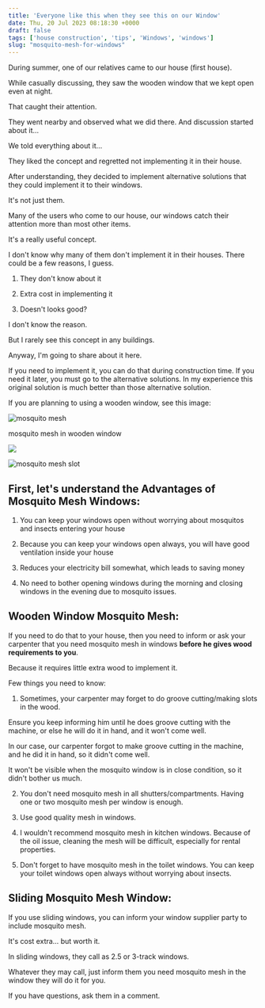 ```yaml
---
title: 'Everyone like this when they see this on our Window'
date: Thu, 20 Jul 2023 08:18:30 +0000
draft: false
tags: ['house construction', 'tips', 'Windows', 'windows']
slug: "mosquito-mesh-for-windows"
---
```


During summer, one of our relatives came to our house (first house).

While casually discussing, they saw the wooden window that we kept open even at night.

That caught their attention.

They went nearby and observed what we did there. And discussion started about it…

We told everything about it…

They liked the concept and regretted not implementing it in their house.

After understanding, they decided to implement alternative solutions that they could implement it to their windows.

It's not just them.

Many of the users who come to our house, our windows catch their attention more than most other items.

It's a really useful concept.

I don't know why many of them don't implement it in their houses. There could be a few reasons, I guess.

1) They don't know about it

2) Extra cost in implementing it

3) Doesn't looks good?

I don't know the reason.

But I rarely see this concept in any buildings.

Anyway, I'm going to share about it here.

If you need to implement it, you can do that during construction time. If you need it later, you must go to the alternative solutions. In my experience this original solution is much better than those alternative solution.

If you are planning to using a wooden window, see this image:

![mosquito mesh](/mosquito-mesh-for-windows/images/mosquito-mesh-for-wooden-windows.jpg/)

mosquito mesh in wooden window

![](/mosquito-mesh-for-windows/images/insect-screen-for-wooden-windows.jpg/)

![mosquito mesh slot](/mosquito-mesh-for-windows/images/mosquito-mesh-for-window.jpg/)

First, let's understand the Advantages of Mosquito Mesh Windows:
----------------------------------------------------------------

1) You can keep your windows open without worrying about mosquitos and insects entering your house

2) Because you can keep your windows open always, you will have good ventilation inside your house

3) Reduces your electricity bill somewhat, which leads to saving money

4) No need to bother opening windows during the morning and closing windows in the evening due to mosquito issues.

**Wooden Window Mosquito Mesh:**
--------------------------------

If you need to do that to your house, then you need to inform or ask your carpenter that you need mosquito mesh in windows **before he gives wood requirements to you**.

Because it requires little extra wood to implement it.

Few things you need to know:

1) Sometimes, your carpenter may forget to do groove cutting/making slots in the wood.

Ensure you keep informing him until he does groove cutting with the machine, or else he will do it in hand, and it won't come well.

In our case, our carpenter forgot to make groove cutting in the machine, and he did it in hand, so it didn't come well.

It won't be visible when the mosquito window is in close condition, so it didn't bother us much.

2) You don't need mosquito mesh in all shutters/compartments. Having one or two mosquito mesh per window is enough.

3) Use good quality mesh in windows.

4) I wouldn't recommend mosquito mesh in kitchen windows. Because of the oil issue, cleaning the mesh will be difficult, especially for rental properties.

5) Don't forget to have mosquito mesh in the toilet windows. You can keep your toilet windows open always without worrying about insects.

**Sliding Mosquito Mesh Window:**
---------------------------------

If you use sliding windows, you can inform your window supplier party to include mosquito mesh.

It's cost extra… but worth it.

In sliding windows, they call as 2.5 or 3-track windows.

Whatever they may call, just inform them you need mosquito mesh in the window they will do it for you.

If you have questions, ask them in a comment.